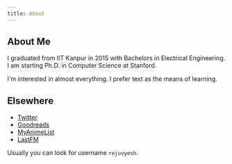 ```yaml
---
title: About
---
```


## About Me

I graduated from IIT Kanpur in 2015 with Bachelors in Electrical Engineering. I am starting Ph.D. in Computer Science at Stanford.

I'm interested in almost everything. I prefer text as the means of learning.

## Elsewhere

- [Twitter](http://twitter.com/rejuvyesh)
- [Goodreads](http://goodreads.com/rejuvyesh)
- [MyAnimeList](http://myanimelist/profile/rejuvyesh)
- [LastFM](http://last.fm/user/rejuvyesh)

Usually you can look for username `rejuvyesh`.
